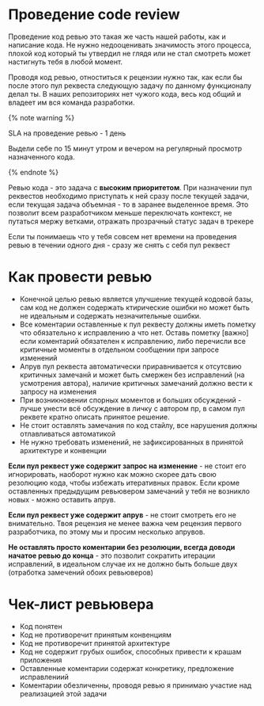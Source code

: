 # Проведение code review

Проведение код ревью это такая же часть нашей работы, как и написание кода. Не нужно недооценивать значимость этого процесса, плохой код который ты утвердил не глядя или не стал смотреть может настигнуть тебя в любой момент. 

Проводя код ревью, отноститься к рецензии нужно так, как если бы после этого пул реквеста следующую задачу по данному функционалу делал ты. В наших репозиториях нет чужого кода, весь код общий и владеет им вся команда разработки. 

{% note warning %}

SLA на проведение ревью - 1 день

Выдели себе по 15 минут утром и вечером на регулярный просмотр назначенного кода. 

{% endnote %}

Ревью кода - это задача с **высоким приоритетом**. При назначении пул реквестов необходимо приступать к ней сразу после текущей задачи, если текущая задача объемная - то в заранее выделенное время. Это позволит всем разработчиком меньше переключать контекст, не путаться мержу ветками, отражать прозрачный статус задач в трекере

Если ты понимаешь что у тебя совсем нет времени на проведения ревью в течении одного дня - сразу же снять с себя пул реквест

# Как провести ревью

* Конечной целью ревью является улучшение текущей кодовой базы, сам код не должен содержать ктирические ошибки но может быть не идеальным и содержать незначительные ошибки. 
* Все коментарии оставленные к пул реквесту должны иметь пометку что обязательно к исправлению а что нет. Оставь пометку [важно] если коментарий обязателен к исправлению, либо перечисли все критичные моменты в отдельном сообщении при запросе изменений
* Апрув пул реквеста автоматически приравнивается к отсутсвию критичных замечанй и может быть смержен без исправлений (на усмотрения автора), наличие критичных замечаний должно вести к запросу на изменения
* При возникновении спорных моментов и больших обсуждений - лучше унести всё обсуждение в личку с автором пр, в самом пул реквете кратно описать принятое решение. 
* Не стоит оставлять замечания по код стайлу, все нарушения должны отлавливаться автоматикой
* Не нужно требовать изменений, не зафиксированных в принятой архитектуре и конвенции

**Если пул реквест уже содержит запрос на изменение** - не стоит его игнорировать, наоборот нужно как можно скорее дать свою резолюцию кода, чтобы избежать итеративных правок. Если кроме оставленных предыдущим ревьювером замечаний у тебя не возникло новых - можно оставить апрув.

**Если пул реквест уже содержит апрув** - не стоит смотреть его не внимательно. Твоя рецензия не менее важна чем рецензия первого разработчика, по этому мы и просим несколько апрувов. 

**Не оставлять просто коментарии без резолюции, всегда доводи начатое ревью до конца** - это позволит сократить итерации исправлений, в идеальном случае их не должно быть больше двух (отработка замечений обоих ревьюверов) 

# Чек-лист ревьювера

* Код понятен 
* Код не противоречит принятым конвенциям
* Код не противоречит принятой архитектуре
* Код не содержит грубых ошибок, способных привести к крашам приложения
* Оставленные коментарии содержат конкретику, предложение исправлениий
* Коментарии обезличенны, проводя ревью я принимаю участие над реализацией этой задачи